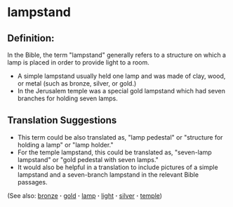 # lampstand #

## Definition: ##

In the Bible, the term "lampstand" generally refers to a structure on which a lamp is placed in order to provide light to a room.

* A simple lampstand usually held one lamp and was made of clay, wood, or metal (such as bronze, silver, or gold.)
* In the Jerusalem temple was a special gold lampstand which had seven branches for holding seven lamps.

## Translation Suggestions ##

* This term could be also translated as, "lamp pedestal" or "structure for holding a lamp" or "lamp holder."
* For the temple lampstand, this could be translated as, "seven-lamp lampstand" or "gold pedestal with seven lamps."
* It would also be helpful in a translation to include pictures of a simple lampstand and a seven-branch lampstand in the relevant Bible passages.

(See also: [bronze](../other/bronze.md) **·** [gold](../other/gold.md) **·** [lamp](../other/lamp.md) **·** [light](../kt/light.md) **·** [silver](../other/silver.md) **·** [temple](../kt/temple.md))

